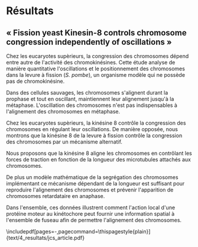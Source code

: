 # Résultats

## « Fission yeast Kinesin-8 controls chromosome congression independently of oscillations »

Chez les eucaryotes supèrieurs, la congression des chromosomes dépend entre autre de l'activité des chromokinésines. Cette étude analyse de manière quantitative l'oscillations et le positionnement des chromosomes dans la levure à fission (_S. pombe_), un organisme modèle qui ne possède pas de chromokinésine.

Dans des cellules sauvages, les chromosomes s'alignent durant la prophase et tout en oscillant, maintiennent leur alignement jusqu'à la métaphase. L'oscillation des chromosomes n'est pas indispensables à l'alignement des chromosomes en métaphase.

Chez les eucaryotes supèrieurs, la kinésine 8 contrôle la congression des chromosomes en régulant leur oscillations. De manière opposée, nous montrons que la kinésine 8 de la levure à fission contrôle la congression des chromosomes par un mécanisme alternatif.

Nous proposons que la kinésine 8 aligne les chromosomes en contrôlant les forces de traction en fonction de la longueur des microtubules attachés aux chromosomes.

De plus un modèle mathématique de la segrégation des chromosomes implémentant ce mécanisme dépendant de la longueur est suffisant pour reproduire l'alignement des chromosomes et prévenir l'apparition de chromosomes retardataire en anaphase.

Dans l'ensemble, ces données illustrent comment l'action local d'une protéine moteur au kinétochore peut fournir une information spatial à l'ensemble de fuseau afin de permettre l'alignement des chromosomes.

\includepdf[pages=-,pagecommand=\thispagestyle{plain}]{text/4_resultats/jcs_article.pdf}
